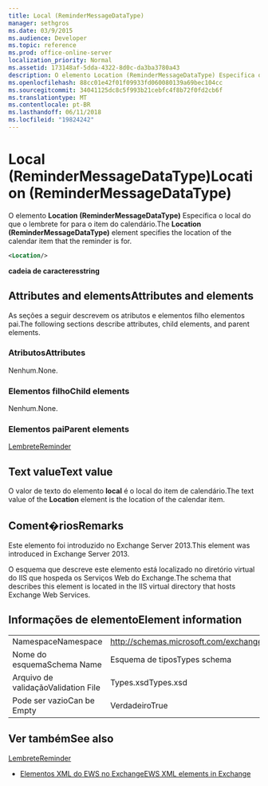 ```yaml
---
title: Local (ReminderMessageDataType)
manager: sethgros
ms.date: 03/9/2015
ms.audience: Developer
ms.topic: reference
ms.prod: office-online-server
localization_priority: Normal
ms.assetid: 173148af-5dda-4322-8d0c-da3ba3780a43
description: O elemento Location (ReminderMessageDataType) Especifica o local do que o lembrete for para o item do calendário.
ms.openlocfilehash: 88cc01e42f01f09933fd060080139a69bec104cc
ms.sourcegitcommit: 34041125dc8c5f993b21cebfc4f8b72f0fd2cb6f
ms.translationtype: MT
ms.contentlocale: pt-BR
ms.lasthandoff: 06/11/2018
ms.locfileid: "19824242"
---
```

# <a name="location-remindermessagedatatype"></a><span data-ttu-id="31ee6-103">Local (ReminderMessageDataType)</span><span class="sxs-lookup"><span data-stu-id="31ee6-103">Location (ReminderMessageDataType)</span></span>

<span data-ttu-id="31ee6-104">O elemento **Location (ReminderMessageDataType)** Especifica o local do que o lembrete for para o item do calendário.</span><span class="sxs-lookup"><span data-stu-id="31ee6-104">The **Location (ReminderMessageDataType)** element specifies the location of the calendar item that the reminder is for.</span></span> 
  
```xml
<Location/>
```

 <span data-ttu-id="31ee6-105">**cadeia de caracteres**</span><span class="sxs-lookup"><span data-stu-id="31ee6-105">**string**</span></span>
## <a name="attributes-and-elements"></a><span data-ttu-id="31ee6-106">Attributes and elements</span><span class="sxs-lookup"><span data-stu-id="31ee6-106">Attributes and elements</span></span>

<span data-ttu-id="31ee6-107">As seções a seguir descrevem os atributos e elementos filho elementos pai.</span><span class="sxs-lookup"><span data-stu-id="31ee6-107">The following sections describe attributes, child elements, and parent elements.</span></span>
  
### <a name="attributes"></a><span data-ttu-id="31ee6-108">Atributos</span><span class="sxs-lookup"><span data-stu-id="31ee6-108">Attributes</span></span>

<span data-ttu-id="31ee6-109">Nenhum.</span><span class="sxs-lookup"><span data-stu-id="31ee6-109">None.</span></span>
  
### <a name="child-elements"></a><span data-ttu-id="31ee6-110">Elementos filho</span><span class="sxs-lookup"><span data-stu-id="31ee6-110">Child elements</span></span>

<span data-ttu-id="31ee6-111">Nenhum.</span><span class="sxs-lookup"><span data-stu-id="31ee6-111">None.</span></span>
  
### <a name="parent-elements"></a><span data-ttu-id="31ee6-112">Elementos pai</span><span class="sxs-lookup"><span data-stu-id="31ee6-112">Parent elements</span></span>

[<span data-ttu-id="31ee6-113">Lembrete</span><span class="sxs-lookup"><span data-stu-id="31ee6-113">Reminder</span></span>](reminder.md)
  
## <a name="text-value"></a><span data-ttu-id="31ee6-114">Text value</span><span class="sxs-lookup"><span data-stu-id="31ee6-114">Text value</span></span>

<span data-ttu-id="31ee6-115">O valor de texto do elemento **local** é o local do item de calendário.</span><span class="sxs-lookup"><span data-stu-id="31ee6-115">The text value of the **Location** element is the location of the calendar item.</span></span> 
  
## <a name="remarks"></a><span data-ttu-id="31ee6-116">Coment�rios</span><span class="sxs-lookup"><span data-stu-id="31ee6-116">Remarks</span></span>

<span data-ttu-id="31ee6-117">Este elemento foi introduzido no Exchange Server 2013.</span><span class="sxs-lookup"><span data-stu-id="31ee6-117">This element was introduced in Exchange Server 2013.</span></span>
  
<span data-ttu-id="31ee6-118">O esquema que descreve este elemento está localizado no diretório virtual do IIS que hospeda os Serviços Web do Exchange.</span><span class="sxs-lookup"><span data-stu-id="31ee6-118">The schema that describes this element is located in the IIS virtual directory that hosts Exchange Web Services.</span></span>
  
## <a name="element-information"></a><span data-ttu-id="31ee6-119">Informações de elemento</span><span class="sxs-lookup"><span data-stu-id="31ee6-119">Element information</span></span>

|||
|:-----|:-----|
|<span data-ttu-id="31ee6-120">Namespace</span><span class="sxs-lookup"><span data-stu-id="31ee6-120">Namespace</span></span>  <br/> |http://schemas.microsoft.com/exchange/services/2006/types  <br/> |
|<span data-ttu-id="31ee6-121">Nome do esquema</span><span class="sxs-lookup"><span data-stu-id="31ee6-121">Schema Name</span></span>  <br/> |<span data-ttu-id="31ee6-122">Esquema de tipos</span><span class="sxs-lookup"><span data-stu-id="31ee6-122">Types schema</span></span>  <br/> |
|<span data-ttu-id="31ee6-123">Arquivo de validação</span><span class="sxs-lookup"><span data-stu-id="31ee6-123">Validation File</span></span>  <br/> |<span data-ttu-id="31ee6-124">Types.xsd</span><span class="sxs-lookup"><span data-stu-id="31ee6-124">Types.xsd</span></span>  <br/> |
|<span data-ttu-id="31ee6-125">Pode ser vazio</span><span class="sxs-lookup"><span data-stu-id="31ee6-125">Can be Empty</span></span>  <br/> |<span data-ttu-id="31ee6-126">Verdadeiro</span><span class="sxs-lookup"><span data-stu-id="31ee6-126">True</span></span>  <br/> |
   
## <a name="see-also"></a><span data-ttu-id="31ee6-127">Ver também</span><span class="sxs-lookup"><span data-stu-id="31ee6-127">See also</span></span>



[<span data-ttu-id="31ee6-128">Lembrete</span><span class="sxs-lookup"><span data-stu-id="31ee6-128">Reminder</span></span>](reminder.md)


- [<span data-ttu-id="31ee6-129">Elementos XML do EWS no Exchange</span><span class="sxs-lookup"><span data-stu-id="31ee6-129">EWS XML elements in Exchange</span></span>](ews-xml-elements-in-exchange.md)

